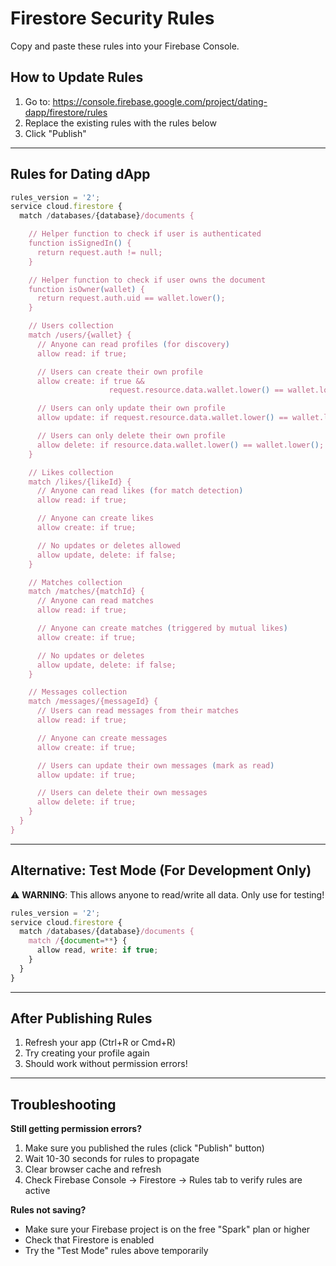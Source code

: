 # Firestore Security Rules

Copy and paste these rules into your Firebase Console.

## How to Update Rules

1. Go to: https://console.firebase.google.com/project/dating-dapp/firestore/rules
2. Replace the existing rules with the rules below
3. Click "Publish"

---

## Rules for Dating dApp

```javascript
rules_version = '2';
service cloud.firestore {
  match /databases/{database}/documents {

    // Helper function to check if user is authenticated
    function isSignedIn() {
      return request.auth != null;
    }

    // Helper function to check if user owns the document
    function isOwner(wallet) {
      return request.auth.uid == wallet.lower();
    }

    // Users collection
    match /users/{wallet} {
      // Anyone can read profiles (for discovery)
      allow read: if true;

      // Users can create their own profile
      allow create: if true &&
                      request.resource.data.wallet.lower() == wallet.lower();

      // Users can only update their own profile
      allow update: if request.resource.data.wallet.lower() == wallet.lower();

      // Users can only delete their own profile
      allow delete: if resource.data.wallet.lower() == wallet.lower();
    }

    // Likes collection
    match /likes/{likeId} {
      // Anyone can read likes (for match detection)
      allow read: if true;

      // Anyone can create likes
      allow create: if true;

      // No updates or deletes allowed
      allow update, delete: if false;
    }

    // Matches collection
    match /matches/{matchId} {
      // Anyone can read matches
      allow read: if true;

      // Anyone can create matches (triggered by mutual likes)
      allow create: if true;

      // No updates or deletes
      allow update, delete: if false;
    }

    // Messages collection
    match /messages/{messageId} {
      // Users can read messages from their matches
      allow read: if true;

      // Anyone can create messages
      allow create: if true;

      // Users can update their own messages (mark as read)
      allow update: if true;

      // Users can delete their own messages
      allow delete: if true;
    }
  }
}
```

---

## Alternative: Test Mode (For Development Only)

⚠️ **WARNING**: This allows anyone to read/write all data. Only use for testing!

```javascript
rules_version = '2';
service cloud.firestore {
  match /databases/{database}/documents {
    match /{document=**} {
      allow read, write: if true;
    }
  }
}
```

---

## After Publishing Rules

1. Refresh your app (Ctrl+R or Cmd+R)
2. Try creating your profile again
3. Should work without permission errors!

---

## Troubleshooting

**Still getting permission errors?**

1. Make sure you published the rules (click "Publish" button)
2. Wait 10-30 seconds for rules to propagate
3. Clear browser cache and refresh
4. Check Firebase Console → Firestore → Rules tab to verify rules are active

**Rules not saving?**

- Make sure your Firebase project is on the free "Spark" plan or higher
- Check that Firestore is enabled
- Try the "Test Mode" rules above temporarily
